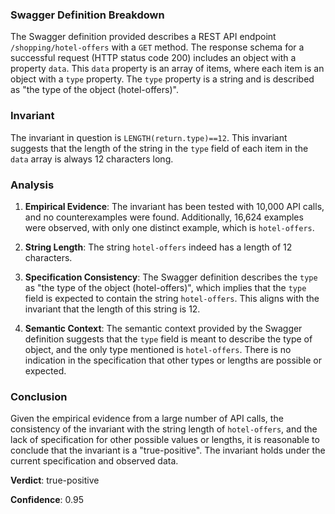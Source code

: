 ### Swagger Definition Breakdown

The Swagger definition provided describes a REST API endpoint `/shopping/hotel-offers` with a `GET` method. The response schema for a successful request (HTTP status code 200) includes an object with a property `data`. This `data` property is an array of items, where each item is an object with a `type` property. The `type` property is a string and is described as "the type of the object (hotel-offers)".

### Invariant

The invariant in question is `LENGTH(return.type)==12`. This invariant suggests that the length of the string in the `type` field of each item in the `data` array is always 12 characters long.

### Analysis

1. **Empirical Evidence**: The invariant has been tested with 10,000 API calls, and no counterexamples were found. Additionally, 16,624 examples were observed, with only one distinct example, which is `hotel-offers`.

2. **String Length**: The string `hotel-offers` indeed has a length of 12 characters.

3. **Specification Consistency**: The Swagger definition describes the `type` as "the type of the object (hotel-offers)", which implies that the `type` field is expected to contain the string `hotel-offers`. This aligns with the invariant that the length of this string is 12.

4. **Semantic Context**: The semantic context provided by the Swagger definition suggests that the `type` field is meant to describe the type of object, and the only type mentioned is `hotel-offers`. There is no indication in the specification that other types or lengths are possible or expected.

### Conclusion

Given the empirical evidence from a large number of API calls, the consistency of the invariant with the string length of `hotel-offers`, and the lack of specification for other possible values or lengths, it is reasonable to conclude that the invariant is a "true-positive". The invariant holds under the current specification and observed data.

**Verdict**: true-positive

**Confidence**: 0.95

